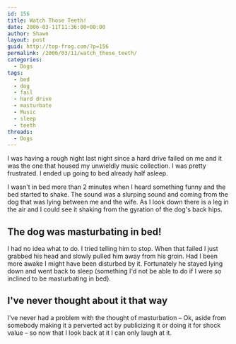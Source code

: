 ```yaml
---
id: 156
title: Watch Those Teeth!
date: 2006-03-11T11:36:00+00:00
author: Shawn
layout: post
guid: http://top-frog.com/?p=156
permalink: /2006/03/11/watch_those_teeth/
categories:
  - Dogs
tags:
  - bed
  - dog
  - fail
  - hard drive
  - masturbate
  - Music
  - sleep
  - teeth
threads:
  - Dogs
---
```

I was having a rough night last night since a hard drive failed on me and it was the one that housed my unwieldly music collection. I was pretty frustrated. I ended up going to bed already half asleep.

I wasn't in bed more than 2 minutes when I heard something funny and the bed started to shake. The sound was a slurping sound and coming from the dog that was lying between me and the wife. As I look down there is a leg in the air and I could see it shaking from the gyration of the dog's back hips.

<!--more-->

## The dog was masturbating in bed!

I had no idea what to do. I tried telling him to stop. When that failed I just grabbed his head and slowly pulled him away from his groin. Had I been more awake I might have been disturbed by it. Fortunately he stayed lying down and went back to sleep (something I'd not be able to do if I were so inclined to be masturbating in bed).

## I've never thought about it that way

I've never had a problem with the thought of masturbation – Ok, aside from somebody making it a perverted act by publicizing it or doing it for shock value – so now that I look back at it I can only laugh at it.
